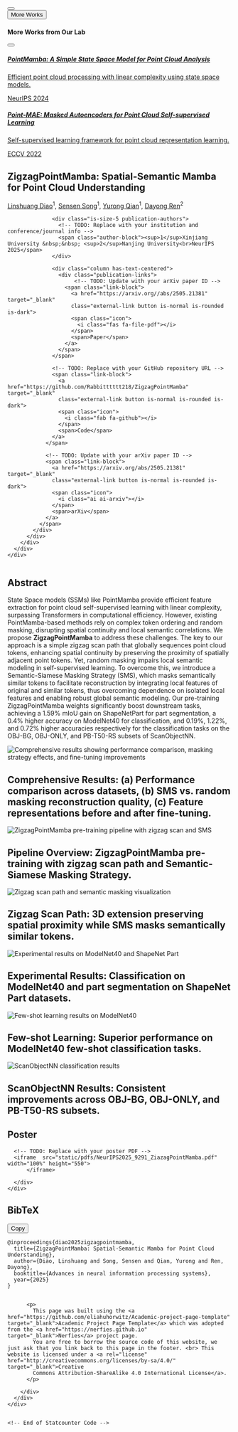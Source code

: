 <!DOCTYPE html>
<html lang="en">
<head>
  <meta charset="utf-8">
  <meta name="viewport" content="width=device-width, initial-scale=1">
  
  <!-- Primary Meta Tags -->
  <!-- TODO: Replace with your paper title and author names -->
  <meta name="title" content="ZigzagPointMamba: Spatial-Semantic Mamba for Point Cloud Understanding - Diao et al.">
  <!-- TODO: Write a compelling 150-160 character description of your research -->
  <meta name="description" content="Novel state-space model for point cloud analysis using zigzag scan paths and Semantic-Siamese Masking Strategy, achieving superior performance on classification and segmentation tasks.">
  <!-- TODO: Add 5-10 relevant keywords for your research area -->
  <meta name="keywords" content="Point cloud understanding, State-space models, Mamba, self-supervised learning, Masked Autoencoder">
  <!-- TODO: List all authors -->
  <meta name="author" content="Linshuang Diao, Sensen Song, Yurong Qian, Dayong Ren">
  <meta name="robots" content="index, follow">
  <meta name="language" content="English">
  
  <!-- Open Graph / Facebook -->
  <meta property="og:type" content="article">
  <!-- TODO: Replace with your institution or lab name -->
  <meta property="og:site_name" content="Xinjiang University & Nanjing University">
  <!-- TODO: Same as paper title above -->
  <meta property="og:title" content="ZigzagPointMamba: Spatial-Semantic Mamba for Point Cloud Understanding">

  <!-- TODO: Same as description above -->
  <meta property="og:description" content="Novel state-space model for point cloud analysis using zigzag scan paths and Semantic-Siamese Masking Strategy, achieving superior performance on classification and segmentation tasks.">

  <!-- TODO: Replace with your actual website URL -->
  <!-- 换成自己的链接 -->
  <!-- 链接修改 -->
  <meta property="og:url" content="https://Rabbitttttt218.github.io/ZigzagPointMamba">

  <!-- TODO: Create a 1200x630px preview image and update path -->
  <!-- 搞清楚哪些图放在哪里合适 -->
  <!-- 链接修改 -->
  <meta property="og:image:alt" content="https://Rabbitttttt218.github.io/ZigzagPointMamba/static/images/pipeline.png">
  <meta property="og:image:width" content="1200">
  <meta property="og:image:height" content="630">

  <meta property="og:image:alt" content="PAPER_TITLE-Research Preview">
  <meta property="article:published_time" content="2025">
  <meta property="article:author" content="Linshuang Diao">
  <meta property="article:section" content="Research">
  <meta property="article:tag" content="Point cloud">
  <meta property="article:tag" content="Mamba">

  <!-- Twitter -->
  <meta name="twitter:card" content="summary_large_image">
  <!-- TODO: Replace with your lab/institution Twitter handle -->
  <!-- <meta name="twitter:site" content="@XinjiangUniv">-->

  <!-- TODO: Replace with first author's Twitter handle -->
  <meta name="twitter:creator" content="@LinshuangDiao">
  <!-- TODO: Same as paper title above -->
  <meta name="twitter:title" content="ZigzagPointMamba: Spatial-Semantic Mamba for Point Cloud Understanding">
  <!-- TODO: Same as description above -->
  <meta name="twitter:description" content="Novel state-space model for point cloud analysis using zigzag scan paths and Semantic-Siamese Masking Strategy, achieving superior performance on classification and segmentation tasks.">
  <!-- TODO: Same as social preview image above -->
  <meta name="twitter:image" content="https://Rabbitttttt218.github.io/ZigzagPointMamba/static/images/pipeline.png">
  <meta name="twitter:image:alt" content="ZigzagPointMamba-Research Preview">

  <!-- Academic/Research Specific -->
  <meta name="citation_title" content="ZigzagPointMamba: Spatial-Semantic Mamba for Point Cloud Understanding">
  <meta name="citation_author" content="Diao, Linshuang">
  <meta name="citation_author" content="Song, Sensen">
  <meta name="citation_author" content="Qian, Yurong">
  <meta name="citation_author" content="Ren, Dayong">
  <meta name="citation_publication_date" content="2025">
  <meta name="citation_conference_title" content="The Thirty-ninth Annual Conference on Neural Information Processing Systems">
  <meta name="citation_pdf_url" content="https://arxiv.org/pdf/2505.21381.pdf">

  
  <!-- Additional SEO -->
  <meta name="theme-color" content="#2563eb">
  <meta name="msapplication-TileColor" content="#2563eb">
  <meta name="apple-mobile-web-app-capable" content="yes">
  <meta name="apple-mobile-web-app-status-bar-style" content="default">
  
  <!-- Preconnect for performance -->
  <link rel="preconnect" href="https://fonts.googleapis.com">
  <link rel="preconnect" href="https://fonts.gstatic.com" crossorigin>
  <link rel="preconnect" href="https://ajax.googleapis.com">
  <link rel="preconnect" href="https://documentcloud.adobe.com">
  <link rel="preconnect" href="https://cdn.jsdelivr.net">


  <!-- TODO: Replace with your paper title and authors -->
  <title>ZigzagPointMamba: Spatial-Semantic Mamba for Point Cloud Understanding | NeurIPS 2025</title>
  
  <!-- Favicon and App Icons -->
  <link rel="icon" type="image/x-icon" href="static/images/favicon.ico">
  <link rel="apple-touch-icon" href="static/images/favicon.ico">
  
  <!-- Critical CSS - Load synchronously -->
  <link rel="stylesheet" href="static/css/bulma.min.css">
  <link rel="stylesheet" href="static/css/index.css">
  
  <!-- Non-critical CSS - Load asynchronously -->
  <link rel="preload" href="static/css/bulma-carousel.min.css" as="style" onload="this.onload=null;this.rel='stylesheet'">
  <link rel="preload" href="static/css/bulma-slider.min.css" as="style" onload="this.onload=null;this.rel='stylesheet'">
  <link rel="preload" href="static/css/fontawesome.all.min.css" as="style" onload="this.onload=null;this.rel='stylesheet'">
  <link rel="preload" href="https://cdn.jsdelivr.net/gh/jpswalsh/academicons@1/css/academicons.min.css" as="style" onload="this.onload=null;this.rel='stylesheet'">
  
  <!-- Fallback for browsers that don't support preload -->
  <noscript>
    <link rel="stylesheet" href="static/css/bulma-carousel.min.css">
    <link rel="stylesheet" href="static/css/bulma-slider.min.css">
    <link rel="stylesheet" href="static/css/fontawesome.all.min.css">
    <link rel="stylesheet" href="https://cdn.jsdelivr.net/gh/jpswalsh/academicons@1/css/academicons.min.css">
  </noscript>
  
  <!-- Fonts - Optimized loading -->
  <link href="https://fonts.googleapis.com/css2?family=Inter:wght@400;500;600;700;800&display=swap" rel="stylesheet">
  
  <!-- Defer non-critical JavaScript -->
  <script defer src="https://ajax.googleapis.com/ajax/libs/jquery/3.5.1/jquery.min.js"></script>
  <script defer src="https://documentcloud.adobe.com/view-sdk/main.js"></script>
  <script defer src="static/js/fontawesome.all.min.js"></script>
  <script defer src="static/js/bulma-carousel.min.js"></script>
  <script defer src="static/js/bulma-slider.min.js"></script>
  <script defer src="static/js/index.js"></script>
  
  <!-- Structured Data for Academic Papers -->
  <script type="application/ld+json">
  {
    "@context": "https://schema.org",
    "@type": "ScholarlyArticle",
    "headline": "ZigzagPointMamba: Spatial-Semantic Mamba for Point Cloud Understanding",
    "description": "Novel state-space model for point cloud analysis using zigzag scan paths and Semantic-Siamese Masking Strategy, achieving superior performance on classification and segmentation tasks.",
    "author": [
      {
        "@type": "Person",
        "name": "Linshuang Diao",
        "affiliation": {
          "@type": "Organization",
          "name": "Xinjiang University"
        }
      },
      {
        "@type": "Person",
        "name": "Sensen Song",
        "affiliation": {
          "@type": "Organization",
          "name": "Xinjiang University"
        }
      },
      {
        "@type": "Person",
        "name": "Yurong Qian",
        "affiliation": {
          "@type": "Organization",
          "name": "Xinjiang University"
        }
      }
      {
        "@type": "Person",
        "name": "Dayong Ren",
        "affiliation": {
          "@type": "Organization",
          "name": "Nanjing University"
        }
      }
    ],
    "datePublished": "2025",
    "publisher": {
      "@type": "Organization",
      "name": "The Thirty-ninth Annual Conference on Neural Information Processing Systems"
    },
    "url": "https://Rabbitttttt218.github.io/ZigzagPointMamba",
    "image": "https://Rabbitttttt218.github.io/ZigzagPointMamba/static/images/pipeline.png",
    "keywords": ["Point cloud understanding", "State-space models", "Mamba", "self-supervised learning", "Masked Autoencoder"],
    "abstract": "State Space models (SSMs) like PointMamba provide efficient feature extraction for point cloud self-supervised learning with linear complexity, surpassing Transformers in computational efficiency. However, existing PointMamba-based methods rely on complex token ordering and random masking, disrupting spatial continuity and local semantic correlations. We propose <strong>ZigzagPointMamba</strong> to address these challenges. The key to our approach is a simple zigzag scan path that globally sequences point cloud tokens, enhancing spatial continuity by preserving the proximity of spatially adjacent point tokens. Yet, random masking impairs local semantic modeling in self-supervised learning. To overcome this, we introduce a Semantic-Siamese Masking Strategy (SMS), which masks semantically similar tokens to facilitate reconstruction by integrating local features of original and similar tokens, thus overcoming dependence on isolated local features and enabling robust global semantic modeling. Our pre-training ZigzagPointMamba weights significantly boost downstream tasks, achieving a 1.59% mIoU gain on ShapeNetPart for part segmentation, a 0.4% higher accuracy on ModelNet40 for classification, and 0.19%, 1.22%, and 0.72% higher accuracies respectively for the classification tasks on the OBJ-BG, OBJ-ONLY, and PB-T50-RS subsets of ScanObjectNN.",
    "citation": "BIBTEX_CITATION_HERE",
    "isAccessibleForFree": true,
    "license": "https://creativecommons.org/licenses/by/4.0/",
    "mainEntity": {
      "@type": "WebPage",
      "@id": "https://Rabbitttttt218.github.io/ZigzagPointMamba"
    },
    "about": [
      {
        "@type": "Thing",
        "name": "Point cloud understanding"
      },
      {
        "@type": "Thing", 
        "name": "State-space models"
      }
    ]
  }
  </script>
  
  <!-- Website/Organization Structured Data -->
  <script type="application/ld+json">
  {
    "@context": "https://schema.org",
    "@type": "Organization",
    "name": "Xinjiang University",
    "url": "https://www.xju.edu.cn",
    "sameAs": [
      "https://github.com/Rabbitttttt218"
    ]
  }
  </script>
</head>
<body>


  <!-- Scroll to Top Button -->
  <button class="scroll-to-top" onclick="scrollToTop()" title="Scroll to top" aria-label="Scroll to top">
    <i class="fas fa-chevron-up"></i>
  </button>

  <!-- More Works Dropdown -->
  <div class="more-works-container">
    <button class="more-works-btn" onclick="toggleMoreWorks()" title="View More Works from Our Lab">
      <i class="fas fa-flask"></i>
      More Works
      <i class="fas fa-chevron-down dropdown-arrow"></i>
    </button>
    <div class="more-works-dropdown" id="moreWorksDropdown">
      <div class="dropdown-header">
        <h4>More Works from Our Lab</h4>
        <button class="close-btn" onclick="toggleMoreWorks()">
          <i class="fas fa-times"></i>
        </button>
      </div>
      <div class="works-list">
        <a href="#" class="work-item" target="_blank">
          <div class="work-info">
            <h5>PointMamba: A Simple State Space Model for Point Cloud Analysis</h5>
            <p>Efficient point cloud processing with linear complexity using state space models.</p>
            <span class="work-venue">NeurIPS 2024</span>
          </div>
          <i class="fas fa-external-link-alt"></i>
        </a>
        <a href="#" class="work-item" target="_blank">
          <div class="work-info">
            <h5>Point-MAE: Masked Autoencoders for Point Cloud Self-supervised Learning</h5>
            <p>Self-supervised learning framework for point cloud representation learning.</p>
            <span class="work-venue">ECCV 2022</span>
          </div>
          <i class="fas fa-external-link-alt"></i>
        </a>
      </div>
    </div>
  </div>

  <main id="main-content">
  <section class="hero">
    <div class="hero-body">
      <div class="container is-max-desktop">
        <div class="columns is-centered">
          <div class="column has-text-centered">
            <!-- TODO: Replace with your paper title -->
            <h1 class="title is-1 publication-title">ZigzagPointMamba: Spatial-Semantic Mamba for Point Cloud Understanding</h1>
            <div class="is-size-5 publication-authors">
              <!-- TODO: Replace with your paper authors and their personal links -->
              <span class="author-block">
                <a href="mailto:107552304043@stu.xju.edu.cn">Linshuang Diao</a><sup>1</sup>,</span>
              <span class="author-block">
                <a href="mailto:songsensen@stu.xju.edu.cn">Sensen Song</a><sup>1</sup>,</span>
              <span class="author-block">
                <a href="mailto:qyr@stu.xju.edu.cn">Yurong Qian</a><sup>1</sup>,</span>
              <span class="author-block">
                <a href="mailto:rdyedu@gmail.com">Dayong Ren</a><sup>2</sup>
              </span>
              </div>

                  <div class="is-size-5 publication-authors">
                    <!-- TODO: Replace with your institution and conference/journal info -->
                    <span class="author-block"><sup>1</sup>Xinjiang University &nbsp;&nbsp; <sup>2</sup>Nanjing University<br>NeurIPS 2025</span>
                  </div>

                  <div class="column has-text-centered">
                    <div class="publication-links">
                         <!-- TODO: Update with your arXiv paper ID -->
                      <span class="link-block">
                        <a href="https://arxiv.org//abs/2505.21381" target="_blank"
                        class="external-link button is-normal is-rounded is-dark">
                        <span class="icon">
                          <i class="fas fa-file-pdf"></i>
                        </span>
                        <span>Paper</span>
                      </a>
                    </span>
                  </span>

                  <!-- TODO: Replace with your GitHub repository URL -->
                  <span class="link-block">
                    <a href="https://github.com/Rabbitttttt218/ZigzagPointMamba" target="_blank"
                    class="external-link button is-normal is-rounded is-dark">
                    <span class="icon">
                      <i class="fab fa-github"></i>
                    </span>
                    <span>Code</span>
                  </a>
                </span>

                <!-- TODO: Update with your arXiv paper ID -->
                <span class="link-block">
                  <a href="https://arxiv.org/abs/2505.21381" target="_blank"
                  class="external-link button is-normal is-rounded is-dark">
                  <span class="icon">
                    <i class="ai ai-arxiv"></i>
                  </span>
                  <span>arXiv</span>
                </a>
              </span>
            </div>
          </div>
        </div>
      </div>
    </div>
  </div>
</section>




<!-- Paper abstract -->
<section class="section hero is-light">
  <div class="container is-max-desktop">
    <div class="columns is-centered has-text-centered">
      <div class="column is-four-fifths">
        <h2 class="title is-3">Abstract</h2>
        <div class="content has-text-justified">
          <!-- TODO: Replace with your paper abstract -->
          <p>
            State Space models (SSMs) like PointMamba provide efficient feature extraction for point cloud self-supervised learning with linear complexity, surpassing Transformers in computational efficiency. However, existing PointMamba-based methods rely on complex token ordering and random masking, disrupting spatial continuity and local semantic correlations. We propose <strong>ZigzagPointMamba</strong> to address these challenges. The key to our approach is a simple zigzag scan path that globally sequences point cloud tokens, enhancing spatial continuity by preserving the proximity of spatially adjacent point tokens. Yet, random masking impairs local semantic modeling in self-supervised learning. To overcome this, we introduce a Semantic-Siamese Masking Strategy (SMS), which masks semantically similar tokens to facilitate reconstruction by integrating local features of original and similar tokens, thus overcoming dependence on isolated local features and enabling robust global semantic modeling. Our pre-training ZigzagPointMamba weights significantly boost downstream tasks, achieving a 1.59% mIoU gain on ShapeNetPart for part segmentation, a 0.4% higher accuracy on ModelNet40 for classification, and 0.19%, 1.22%, and 0.72% higher accuracies respectively for the classification tasks on the OBJ-BG, OBJ-ONLY, and PB-T50-RS subsets of ScanObjectNN.
          </p>
        </div>
      </div>
    </div>
  </div>
</section>
<!-- End paper abstract -->


<!-- Image carousel -->
<section class="hero is-small">
  <div class="hero-body">
    <div class="container">
      <div id="results-carousel" class="carousel results-carousel">
       <div class="item">
        <!-- TODO: Replace with your research result images -->
        <img src="static/images/comprehensive_results.png" alt="Comprehensive results showing performance comparison, masking strategy effects, and fine-tuning improvements" loading="lazy"/>
        <!-- TODO: Replace with description of this result -->
        <h2 class="subtitle has-text-centered">
          Comprehensive Results: (a) Performance comparison across datasets, (b) SMS vs. random masking reconstruction quality, (c) Feature representations before and after fine-tuning.
        </h2>
      </div>
      <div class="item">
        <!-- Your image here -->
        <img src="static/images/pipeline.png" alt="ZigzagPointMamba pre-training pipeline with zigzag scan and SMS" loading="lazy"/>
        <h2 class="subtitle has-text-centered">
          Pipeline Overview: ZigzagPointMamba pre-training with zigzag scan path and Semantic-Siamese Masking Strategy.
        </h2>
      </div>
      <div class="item">
        <!-- Your image here -->
        <img src="static/images/zigzag_path_and_masking.png" alt="Zigzag scan path and semantic masking visualization" loading="lazy"/>
        <h2 class="subtitle has-text-centered">
         Zigzag Scan Path: 3D extension preserving spatial proximity while SMS masks semantically similar tokens.
       </h2>
     </div>
     <div class="item">
      <!-- Your image here -->
      <img src="static/images/Classification_on_ModelNet40_and_Part_Seg_on_ShapeNetPart.png" alt="Experimental results on ModelNet40 and ShapeNet Part" loading="lazy"/>
      <h2 class="subtitle has-text-centered">
        Experimental Results: Classification on ModelNet40 and part segmentation on ShapeNet Part datasets.
      </h2>
    </div>
    <div class="item">
      <img src="static/images/Few-shot.png" alt="Few-shot learning results on ModelNet40" loading="lazy"/>
      <h2 class="subtitle has-text-centered">
        Few-shot Learning: Superior performance on ModelNet40 few-shot classification tasks.
      </h2>
    </div>
    <div class="item">
      <img src="static/images/ScanobjNN.png" alt="ScanObjectNN classification results" loading="lazy"/>
      <h2 class="subtitle has-text-centered">
        ScanObjectNN Results: Consistent improvements across OBJ-BG, OBJ-ONLY, and PB-T50-RS subsets.
      </h2>
    </div>
  </div>
</div>
</div>
</section>
<!-- End image carousel -->



<!-- Paper poster -->
<section class="hero is-small is-light">
  <div class="hero-body">
    <div class="container">
      <h2 class="title">Poster</h2>

      <!-- TODO: Replace with your poster PDF -->
      <iframe  src="static/pdfs/NeurIPS2025_9291_ZiazagPointMamba.pdf" width="100%" height="550">
          </iframe>
        
      </div>
    </div>
  </section>
<!--End paper poster -->



<!--BibTex citation -->
  <section class="section" id="BibTeX">
    <div class="container is-max-desktop content">
      <div class="bibtex-header">
        <h2 class="title">BibTeX</h2>
        <button class="copy-bibtex-btn" onclick="copyBibTeX()" title="Copy BibTeX to clipboard">
          <i class="fas fa-copy"></i>
          <span class="copy-text">Copy</span>
        </button>
      </div>
      <pre id="bibtex-code"><code>@inproceedings{diao2025zigzagpointmamba,
  title={ZigzagPointMamba: Spatial-Semantic Mamba for Point Cloud Understanding},
  author={Diao, Linshuang and Song, Sensen and Qian, Yurong and Ren, Dayong},
  booktitle={Advances in neural information processing systems},
  year={2025}
}</code></pre>
    </div>
</section>
<!--End BibTex citation -->


  <footer class="footer">
  <div class="container">
    <div class="columns is-centered">
      <div class="column is-8">
        <div class="content">

          <p>
            This page was built using the <a href="https://github.com/eliahuhorwitz/Academic-project-page-template" target="_blank">Academic Project Page Template</a> which was adopted from the <a href="https://nerfies.github.io" target="_blank">Nerfies</a> project page.
            You are free to borrow the source code of this website, we just ask that you link back to this page in the footer. <br> This website is licensed under a <a rel="license"  href="http://creativecommons.org/licenses/by-sa/4.0/" target="_blank">Creative
            Commons Attribution-ShareAlike 4.0 International License</a>.
          </p>

        </div>
      </div>
    </div>
  </div>
</footer>

<!-- Statcounter tracking code -->
  
<!-- You can add a tracker to track page visits by creating an account at statcounter.com -->

    <!-- End of Statcounter Code -->

  </body>
  </html>


